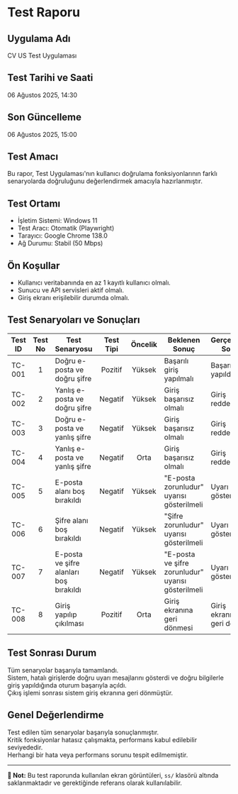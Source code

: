 # Test Raporu

## Uygulama Adı
CV US Test Uygulaması

## Test Tarihi ve Saati
06 Ağustos 2025, 14:30

## Son Güncelleme
06 Ağustos 2025, 15:00

## Test Amacı
Bu rapor, Test Uygulaması'nın kullanıcı doğrulama fonksiyonlarının farklı senaryolarda doğruluğunu değerlendirmek amacıyla hazırlanmıştır.

## Test Ortamı
- İşletim Sistemi: Windows 11
- Test Aracı: Otomatik (Playwright)
- Tarayıcı: Google Chrome 138.0
- Ağ Durumu: Stabil (50 Mbps)

## Ön Koşullar
- Kullanıcı veritabanında en az 1 kayıtlı kullanıcı olmalı.
- Sunucu ve API servisleri aktif olmalı.
- Giriş ekranı erişilebilir durumda olmalı.

## Test Senaryoları ve Sonuçları

| Test ID  | Test No | Test Senaryosu                                    | Test Tipi | Öncelik | Beklenen Sonuç                                      | Gerçekleşen Sonuç                       | Test Süresi | Durum     |
|:--------:|:-------:|---------------------------------------------------|:---------:|:-------:|-----------------------------------------------------|------------------------------------------|:-----------:|:---------:|
| TC-001   | 1       | Doğru e-posta ve doğru şifre                       | Pozitif   | Yüksek  | Başarılı giriş yapılmalı                            | Başarılı giriş yapıldı                   | 2.3 sn      | ✅ Geçti  |
| TC-002   | 2       | Yanlış e-posta ve doğru şifre                      | Negatif   | Yüksek  | Giriş başarısız olmalı                              | Giriş reddedildi                         | 1.8 sn      | ✅ Geçti  |
| TC-003   | 3       | Doğru e-posta ve yanlış şifre                      | Negatif   | Yüksek  | Giriş başarısız olmalı                              | Giriş reddedildi                         | 1.7 sn      | ✅ Geçti  |
| TC-004   | 4       | Yanlış e-posta ve yanlış şifre                     | Negatif   | Orta    | Giriş başarısız olmalı                              | Giriş reddedildi                         | 1.9 sn      | ✅ Geçti  |
| TC-005   | 5       | E-posta alanı boş bırakıldı                        | Negatif   | Yüksek  | "E-posta zorunludur" uyarısı gösterilmeli           | Uyarı gösterildi                         | 1.2 sn      | ✅ Geçti  |
| TC-006   | 6       | Şifre alanı boş bırakıldı                          | Negatif   | Yüksek  | "Şifre zorunludur" uyarısı gösterilmeli             | Uyarı gösterildi                         | 1.3 sn      | ✅ Geçti  |
| TC-007   | 7       | E-posta ve şifre alanları boş bırakıldı            | Negatif   | Yüksek  | "E-posta ve şifre zorunludur" uyarısı gösterilmeli  | Uyarı gösterildi                         | 1.1 sn      | ✅ Geçti  |
| TC-008   | 8       | Giriş yapılıp çıkılması                            | Pozitif   | Orta    | Giriş ekranına geri dönmesi                         | Giriş ekranına geri döndü                | 2.0 sn      | ✅ Geçti  |

## Test Sonrası Durum
Tüm senaryolar başarıyla tamamlandı.  
Sistem, hatalı girişlerde doğru uyarı mesajlarını gösterdi ve doğru bilgilerle giriş yapıldığında oturum başarıyla açıldı.  
Çıkış işlemi sonrası sistem giriş ekranına geri dönmüştür.  

## Genel Değerlendirme
Test edilen tüm senaryolar başarıyla sonuçlanmıştır.  
Kritik fonksiyonlar hatasız çalışmakta, performans kabul edilebilir seviyededir.  
Herhangi bir hata veya performans sorunu tespit edilmemiştir.

---

**📌 Not:** Bu test raporunda kullanılan ekran görüntüleri, `ss/` klasörü altında saklanmaktadır ve gerektiğinde referans olarak kullanılabilir.
